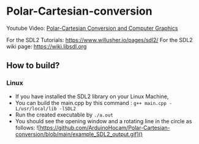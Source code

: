 # Polar-Cartesian-conversion

Youtube Video:
[Polar-Cartesian Conversion and Computer Graphics](https://www.youtube.com/watch?v=20dDkPfnKhQ)

For the SDL2 Tutorials: https://www.willusher.io/pages/sdl2/
For the SDL2 wiki page: https://wiki.libsdl.org


## How to build?
### Linux

- If you have installed the SDL2 library on your Linux Machine,
- You can build the main.cpp by this command : `g++ main.cpp -L/usr/local/lib -lSDL2`
- Run the created executable by `./a.out`
- You should see the opening window and a rotating line in the circle as follows:
![https://github.com/ArduinoHocam/Polar-Cartesian-conversion/blob/main/example_SDL2_output.gif]()

